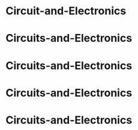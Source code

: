 # Circuit-and-Electronics
# Circuits-and-Electronics
# Circuits-and-Electronics
# Circuits-and-Electronics
# Circuits-and-Electronics
